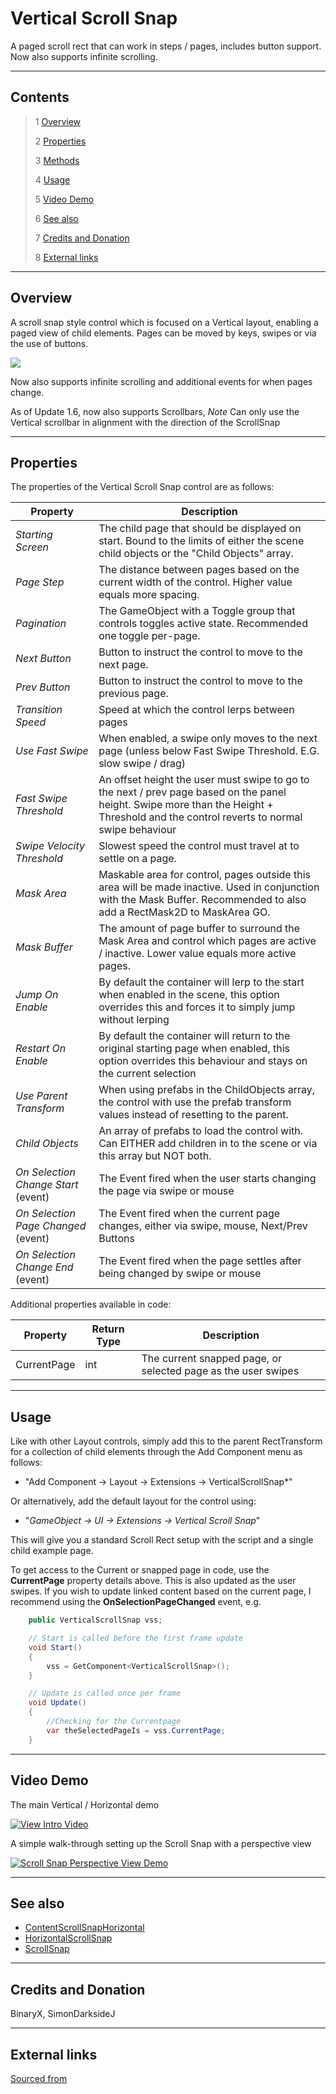 # Vertical Scroll Snap

A paged scroll rect that can work in steps / pages, includes button support.  Now also supports infinite scrolling.

<!--![](Images/ Game Image.jpg)-->

---------

## Contents

> 1 [Overview](#overview)
>
> 2 [Properties](#properties)
>
> 3 [Methods](#methods)
>
> 4 [Usage](#usage)
>
> 5 [Video Demo](#video-demo)
>
> 6 [See also](#see-also)
>
> 7 [Credits and Donation](#credits-and-donation)
>
> 8 [External links](#external-links)

---------

## Overview

A scroll snap style control which is focused on a Vertical layout, enabling a paged view of child elements.
Pages can be moved by keys, swipes or via the use of buttons.

![](Images/VSSInspector.jpg)

Now also supports infinite scrolling and additional events for when pages change.

As of Update 1.6, now also supports Scrollbars, *Note* Can only use the Vertical scrollbar in alignment with the direction of the ScrollSnap

---------

## Properties

The properties of the Vertical Scroll Snap control are as follows:

Property | Description
|-|-|
*Starting Screen*|The child page that should be displayed on start. Bound to the limits of either the scene child objects or the "Child Objects" array.
*Page Step*|The distance between pages based on the current width of the control.  Higher value equals more spacing.
*Pagination*|The GameObject with a Toggle group that controls toggles active state. Recommended one toggle per-page.
*Next Button*|Button to instruct the control to move to the next page.
*Prev Button*|Button to instruct the control to move to the previous page.
*Transition Speed*|Speed at which the control lerps between pages
*Use Fast Swipe*|When enabled, a swipe only moves to the next page (unless below Fast Swipe Threshold. E.G. slow swipe / drag)
*Fast Swipe Threshold*|An offset height the user must swipe to go to the next / prev page based on the panel height.  Swipe more than the Height + Threshold and the control reverts to normal swipe behaviour
*Swipe Velocity Threshold*|Slowest speed the control must travel at to settle on a page.
*Mask Area*|Maskable area for control, pages outside this area will be made inactive. Used in conjunction with the Mask Buffer.  Recommended to also add a RectMask2D to MaskArea GO.
*Mask Buffer*|The amount of page buffer to surround the Mask Area and control which pages are active / inactive. Lower value equals more active pages.
*Jump On Enable*|By default the container will lerp to the start when enabled in the scene, this option overrides this and forces it to simply jump without lerping
*Restart On Enable*|By default the container will return to the original starting page when enabled, this option overrides this behaviour and stays on the current selection
*Use Parent Transform*|When using prefabs in the ChildObjects array, the control with use the prefab transform values instead of resetting to the parent.
*Child Objects*|An array of prefabs to load the control with. Can EITHER add children in to the scene or via this array but NOT both.
*On Selection Change Start* (event) |The Event fired when the user starts changing the page via swipe or mouse
*On Selection Page Changed* (event) |The Event fired when the current page changes, either via swipe, mouse, Next/Prev Buttons
*On Selection Change End* (event) |The Event fired when the page settles after being changed by swipe or mouse

Additional properties available in code:

Property | Return Type | Description
|-|-|-|
CurrentPage|int|The current snapped page, or selected page as the user swipes

---------

## Usage

Like with other Layout controls, simply add this to the parent RectTransform for a collection of child elements through the Add Component menu as follows:

* "Add Component -> Layout -> Extensions -> VerticalScrollSnap*"

Or alternatively, add the default layout for the control using:

* "*GameObject -> UI -> Extensions -> Vertical Scroll Snap*"

This will give you a standard Scroll Rect setup with the script and a single child example page.

To get access to the Current or snapped page in code, use the **CurrentPage** property details above.  This is also updated as the user swipes.  If you wish to update linked content based on the current page, I recommend using the **OnSelectionPageChanged** event, e.g.

```csharp
    public VerticalScrollSnap vss;

    // Start is called before the first frame update
    void Start()
    {
        vss = GetComponent<VerticalScrollSnap>();
    }

    // Update is called once per frame
    void Update()
    {
        //Checking for the Currentpage
        var theSelectedPageIs = vss.CurrentPage;
    }
```

---------

## Video Demo

The main Vertical / Horizontal demo

[![View Intro Video](http://img.youtube.com/vi/LnKy3_ymEXs/0.jpg)](http://www.youtube.com/watch?v=LnKy3_ymEXs "HSS/VSS walk-through video")

A simple walk-through setting up the Scroll Snap with a perspective view

[![Scroll Snap Perspective View Demo](Images/ScrollSnapPerspectiveDemo.jpg)](Images/ScrollSnapPerspectiveDemo.mp4 "Scroll Snap Perspective View Demo")

---------

## See also

* [ContentScrollSnapHorizontal](/Controls.md/ContentScrollSnapHorizontal)
* [HorizontalScrollSnap](/Controls.md/HorizontalScrollSnap)
* [ScrollSnap](/Controls.md/ScrollSnap)

---------

## Credits and Donation

BinaryX, SimonDarksideJ

---------

## External links

[Sourced from](http://forum.unity3d.com/threads/scripts-useful-4-6-scripts-collection.264161/page-2#post-1945602)
